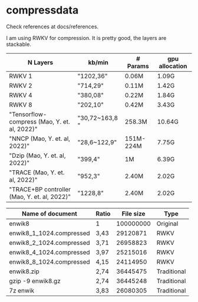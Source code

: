 # compressdata

Check references at docs/references.

I am using RWKV for compression. It is pretty good, the layers are stackable.

| N Layers                                     | kb/min         | # Params  | gpu allocation |
|----------------------------------------------|----------------|-----------|----------------|
| RWKV 1                                       | "1202,36"      | 0.06M     | 1.09G          |
| RWKV 2                                       | "714,29"       | 0.11M     | 1.42G          |
| RWKV 4                                       | "380,08"       | 0.22M     | 1.84G          |
| RWKV 8                                       | "202,10"       | 0.42M     | 3.43G          |
| "Tensorflow-compress (Mao, Y. et. al, 2022)" | "30,72~163,8 " | 258.3M    | 10.64G         |
| "NNCP (Mao, Y. et. al, 2022)"                | "28,6~122,9"   | 151M-224M | 7.75G          |
| "Dzip (Mao, Y. et. al, 2022)"                | "399,4"        | 1M        | 6.39G          |
| "TRACE (Mao, Y. et. al, 2022)"               | "952,3"        | 2.40M     | 2.02G          |
| "TRACE+BP controller (Mao, Y. et. al, 2022)" | "1228,8"       | 2.40M     | 2.02G          |


| Name of document         | Ratio | File size | Type        |
|--------------------------|-------|-----------|-------------|
| enwik8                   | 1     | 100000000 | Original    |
| enwik8_1_1024.compressed | 3,43  | 29120871  | RWKV        |
| enwik8_2_1024.compressed | 3,71  | 26958823  | RWKV        |
| enwik8_4_1024.compressed | 3,97  | 25215016  | RWKV        |
| enwik8_8_1024.compressed | 4,15  | 24114950  | RWKV        |
| enwik8.zip               | 2,74  | 36445475  | Traditional |
| gzip -9 enwik8.gz        | 2,74  | 36445248  | Traditional |
| 7z enwik                 | 3,83  | 26080305  | Traditional |

